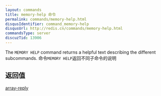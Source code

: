 ```yaml
---
layout: commands
title: memory-help 命令
permalink: commands/memory-help.html
disqusIdentifier: command_memory-help
disqusUrl: http://redis.cn/commands/memory-help.html
commandsType: server
discuzTid: 13906
---
```


The `MEMORY HELP` command returns a helpful text describing the different
subcommands.
命令`MEMORY HELP`返回不同子命令的说明

## 返回值

[array-reply](/topics/protocol.html#array-reply)

